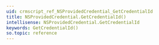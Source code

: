 ```yaml
---
uid: crmscript_ref_NSProvidedCredential_GetCredentialId
title: NSProvidedCredential.GetCredentialId()
intellisense: NSProvidedCredential.GetCredentialId
keywords: GetCredentialId()
so.topic: reference
---
```





